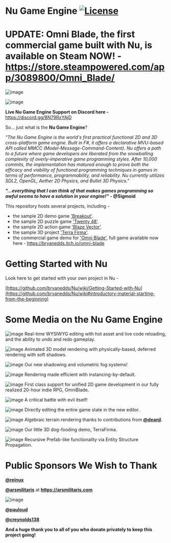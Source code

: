 Nu Game Engine [![License](https://img.shields.io/badge/license-MIT-blue.svg)](https://github.com/bryanedds/Nu/blob/master/License.md)
=

UPDATE: **Omni Blade**, the first commercial game built with Nu, is **available on Steam NOW!** - https://store.steampowered.com/app/3089800/Omni_Blade/
=

![image](https://github.com/user-attachments/assets/81f64a06-ffac-487e-8a59-6ca827b4c67a)

![image](https://github.com/user-attachments/assets/0789e71d-fc49-496c-b9fc-2c9855a9e8e7)

**Live Nu Game Engine Support on Discord here -** https://discord.gg/BN79RxYAjD

So... just what is the **Nu Game Engine**?

*"The Nu Game Engine is the world's first practical functional 2D and 3D cross-platform game engine. Built in F#, it offers a declarative MVU-based API called MMCC (Model-Message-Command-Content). Nu offers a path to a future where game developers are liberated from the snowballing complexity of overly-imperative game programming styles. After 10,000 commits, the implementation has matured enough to prove both the efficacy and viability of functional programming techniques in games in terms of performance, programmability, and reliability. Nu currently utilizes SDL2, OpenGL, Aether 2D Physics, and Bullet 3D Physics."*

***"...everything that I can think of that makes games programming so awful seems to have a solution in your engine!"* - @Sigmoid**

This repository hosts several projects, including -

- the sample 2D demo game ['Breakout'](https://github.com/bryanedds/Nu/tree/master/Projects/Breakout).
- the sample 2D puzzle game ['Twenty 48'](https://github.com/bryanedds/Nu/tree/master/Projects/Twenty%2048).
- the sample 2D action game ['Blaze Vector'](https://github.com/bryanedds/Nu/tree/master/Projects/Blaze%20Vector).
- the sample 3D project ['Terra Firma'](https://github.com/bryanedds/Nu/tree/master/Projects/Terra%20Firma).
- the commercial game demo for ['Omni Blade'](https://github.com/bryanedds/Nu/tree/omni-blade/Projects/Omni%20Blade), full game available now here - https://bryanedds.itch.io/omni-blade

Getting Started with Nu
=======================

Look here to get started with your own project in Nu -

[https://github.com/bryanedds/Nu/wiki/Getting-Started-with-Nu](https://github.com/bryanedds/Nu/wiki#introductory-material-starting-from-the-beginning)

Some Media on the Nu Game Engine
================================

![image](https://github.com/bryanedds/Nu/assets/1625560/54785591-6b39-4a27-939d-b2f3b29f9bf1)
Real-time WYSIWYG editing with hot asset and live code reloading, and the ability to undo and redo gameplay.

![image](https://github.com/bryanedds/Nu/assets/1625560/0b4778aa-c493-4d9d-9a8a-00e527c831ad)
Animated 3D model rendering with physically-based, deferred rendering with soft shadows.

![image](https://github.com/user-attachments/assets/b6825003-155b-412f-8b13-12cf990b3506)
Our new shadowing and volumetric fog systems!

![image](https://github.com/bryanedds/Nu/assets/1625560/71fb4581-265f-4530-bc5e-93fc1a37f225)
Rendering made efficient with instancing-by-default.

![image](https://user-images.githubusercontent.com/1625560/209454635-b55ecb09-bbb9-4d71-9bd8-fa715c51cd4c.png)
First class support for unified 2D game development in our fully realized 20-hour indie RPG, OmniBlade.

![image](https://user-images.githubusercontent.com/1625560/209454643-7142731e-ede7-48d3-8a97-d691fd9263e7.png)
A critical battle with evil itself!

![image](https://github.com/bryanedds/Nu/assets/1625560/c9f0a9a1-d071-48f7-9175-c0b08f5768f0)
Directly editing the entire game state in the new editor.

![image](https://github.com/bryanedds/Nu/assets/1625560/69cd30f1-06fe-450e-a83f-8a7a9fd504d0)
Algebraic terrain rendering thanks to contributions from **[@deanjl](https://github.com/deanjl)**.

![image](https://github.com/bryanedds/Nu/assets/1625560/1d3ebe11-da94-46ad-bae1-22fc5f7c9b3e)
Our little 3D dog-fooding demo, TerraFirma.

![image](https://github.com/bryanedds/Nu/assets/1625560/e8571dd1-bdd1-4663-b2ae-87abeef179d9)
Recursive Prefab-like functionality via Entity Structure Propagation.

**Public Sponsors We Wish to Thank**
====================================

**[@reinux](https://github.com/reinux)**

**[@arsmilitaris](https://github.com/arsmilitaris)** at **https://arsmilitaris.com**

![image](https://github.com/bryanedds/Nu/assets/1625560/1b8fe1bb-18c1-4a1e-9888-4f566204490a)

**[@pauloud](https://github.com/pauloud)**

**[@creynolds138](https://github.com/creynolds138)**

**And a huge thank you to all of you who donate privately to keep this project going!**
